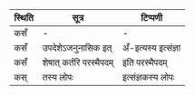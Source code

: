 | स्थिति | सूत्र | टिप्पणी |
| ----- | ------- | ------ |
| कसँ | - | - |
| कसँ | उपदेशेऽजनुनासिक इत् | अँ-इत्यस्य इत्संज्ञा |
| कसँ | शेषात् कर्तरि परस्मैपदम् | इति परस्मैपदम् |
| कस् | तस्य लोपः | इत्संज्ञकस्य लोपः |

